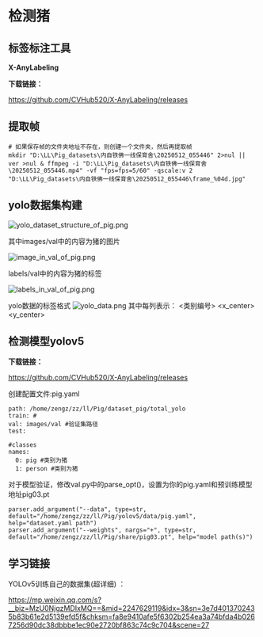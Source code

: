 # 检测猪

## 标签标注工具
**X-AnyLabeling**

**下载链接：**

https://github.com/CVHub520/X-AnyLabeling/releases

## 提取帧
    # 如果保存帧的文件夹地址不存在，则创建一个文件夹，然后再提取帧
    mkdir "D:\LL\Pig_datasets\内自铁佛一线保育舍\20250512_055446" 2>nul || ver >nul & ffmpeg -i "D:\LL\Pig_datasets\内自铁佛一线保育舍\20250512_055446.mp4" -vf "fps=fps=5/60" -qscale:v 2 "D:\LL\Pig_datasets\内自铁佛一线保育舍\20250512_055446\frame_%04d.jpg"

## yolo数据集构建
![yolo_dataset_structure_of_pig.png](yolo_dataset_structure_of_pig.png)

其中images/val中的内容为猪的图片

![image_in_val_of_pig.png](image_in_val_of_pig.png)

labels/val中的内容为猪的标签

![labels_in_val_of_pig.png](labels_in_val_of_pig.png)

yolo数据的标签格式
![yolo_data.png](yolo_data.png)
其中每列表示：
    <类别编号> <x_center> <y_center> <width> <height>


## 检测模型yolov5
**下载链接：**

https://github.com/CVHub520/X-AnyLabeling/releases

创建配置文件:pig.yaml

    path: /home/zengz/zz/ll/Pig/dataset_pig/total_yolo
    train: #
    val: images/val #验证集路径
    test:
    
    #classes
    names:
      0: pig #类别为猪
      1: person #类别为猪

对于模型验证，修改val.py中的parse_opt()，设置为你的pig.yaml和预训练模型地址pig03.pt

    parser.add_argument("--data", type=str, default="/home/zengz/zz/ll/Pig/yolov5/data/pig.yaml", help="dataset.yaml path")
    parser.add_argument("--weights", nargs="+", type=str, default="/home/zengz/zz/ll/Pig/share/pig03.pt", help="model path(s)")

## 学习链接
YOLOv5训练自己的数据集(超详细) ：

https://mp.weixin.qq.com/s?__biz=MzU0NjgzMDIxMQ==&mid=2247629119&idx=3&sn=3e7d4013702435b83b61e2d5139efd5f&chksm=fa8e9410afe5f6302b254ea3a74bfda4b0267256d90dc38dbbbe1ec90e2720bf863c74c9c704&scene=27

